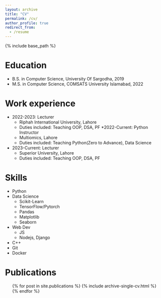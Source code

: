 ```yaml
---
layout: archive
title: "CV"
permalink: /cv/
author_profile: true
redirect_from:
  - /resume
---
```


{% include base_path %}

Education
======
* B.S. in Computer Science, University Of Sargodha, 2019
* M.S. in Computer Science, COMSATS University Islamabad, 2022
<!---* Ph.D in Version Control Theory, GitHub University, 2018 (expected)
-->

Work experience
======
* 2022-2023: Lecturer
  * Riphah International University, Lahore
  * Duties included: Teaching OOP, DSA, PF
*2022-Current: Python Instructor
  * Multiomics, Lahore
  * Duties included: Teaching Python(Zero to Advance), Data Science
* 2023-Current: Lecturer
  * Superior University, Lahore
  * Duties included: Teaching OOP, DSA, PF
  
Skills
======
* Python
* Data Science
  * Scikit-Learn
  * TensorFlow/Pytorch
  * Pandas
  * Matplotlib
  * Seaborn
* Web Dev
  * JS
  * Nodejs, Django
* C++
* Git
* Docker

Publications
======
  <ul>{% for post in site.publications %}
    {% include archive-single-cv.html %}
  {% endfor %}</ul>

<!--
Talks
======
  <ul>{% for post in site.talks %}
    {% include archive-single-talk-cv.html %}
  {% endfor %}</ul>
  
Teaching
======
  <ul>{% for post in site.teaching %}
    {% include archive-single-cv.html %}
  {% endfor %}</ul>
  
Service and leadership
======
* Currently signed in to 43 different slack teams
